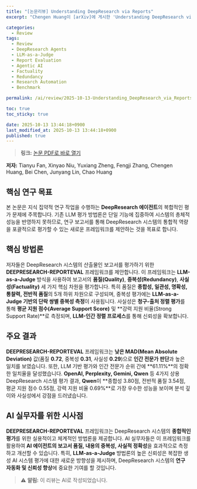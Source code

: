 ```yaml
---
title: "[논문리뷰] Understanding DeepResearch via Reports"
excerpt: "Chengen Huang이 [arXiv]에 게시한 'Understanding DeepResearch via Reports' 논문에 대한 자세한 리뷰입니다."

categories:
  - Review
tags:
  - Review
  - DeepResearch Agents
  - LLM-as-a-Judge
  - Report Evaluation
  - Agentic AI
  - Factuality
  - Redundancy
  - Research Automation
  - Benchmark

permalink: /ai/review/2025-10-13-Understanding_DeepResearch_via_Reports/

toc: true
toc_sticky: true

date: 2025-10-13 13:44:18+0900
last_modified_at: 2025-10-13 13:44:18+0900
published: true
---
```

> **링크:** [논문 PDF로 바로 열기](https://arxiv.org/abs/2510.07861)

**저자:** Tianyu Fan, Xinyao Niu, Yuxiang Zheng, Fengji Zhang, Chengen Huang, Bei Chen, Junyang Lin, Chao Huang



## 핵심 연구 목표
본 논문은 지식 집약적 연구 작업을 수행하는 **DeepResearch 에이전트**의 복합적인 평가 문제에 주목합니다. 기존 LLM 평가 방법론은 단일 기능에 집중하여 시스템의 총체적 성능을 반영하지 못하므로, 연구 보고서를 통해 DeepResearch 시스템의 통합적 역량을 포괄적으로 평가할 수 있는 새로운 프레임워크를 제안하는 것을 목표로 합니다.

## 핵심 방법론
저자들은 DeepResearch 시스템의 산출물인 보고서를 평가하기 위한 **DEEPRESEARCH-REPORTEVAL** 프레임워크를 제안합니다. 이 프레임워크는 **LLM-as-a-Judge** 방식을 사용하여 보고서의 **품질(Quality)**, **중복성(Redundancy)**, **사실성(Factuality)** 세 가지 핵심 차원을 평가합니다. 특히 품질은 **종합성, 일관성, 명확성, 통찰력, 전반적 품질**의 5개 하위 차원으로 구성되며, 중복성 평가에는 **LLM-as-a-Judge 기반의 단락 쌍별 중복성 측정**이 사용됩니다. 사실성은 **청구-출처 정렬 평가**를 통해 **평균 지원 점수(Average Support Score)** 및 **강력 지원 비율(Strong Support Rate)**로 측정되며, **LLM-인간 정렬 프로세스**를 통해 신뢰성을 확보합니다.

## 주요 결과
**DEEPRESEARCH-REPORTEVAL** 프레임워크는 **낮은 MAD(Mean Absolute Deviation)** 값(품질 **0.72**, 중복성 **0.31**, 사실성 **0.29**)으로 **인간 전문가 판단**과 높은 일치를 보였습니다. 또한, LLM 기반 평가와 인간 전문가 순위 간에 **61.11%**의 정확한 일치율을 달성했습니다. **OpenAI, Perplexity, Gemini, Qwen** 등 4가지 상용 DeepResearch 시스템 평가 결과, **Qwen**이 **종합성 3.80점, 전반적 품질 3.54점, 평균 지원 점수 0.55점, 강력 지원 비율 0.69%**로 가장 우수한 성능을 보이며 분석 깊이와 사실성에서 강점을 드러냈습니다.

## AI 실무자를 위한 시사점
**DEEPRESEARCH-REPORTEVAL** 프레임워크는 DeepResearch 시스템의 **종합적인 평가**를 위한 실용적이고 체계적인 방법론을 제공합니다. AI 실무자들은 이 프레임워크를 활용하여 **AI 에이전트의 보고서 품질, 내용의 중복성, 사실적 정확성**을 효과적으로 측정하고 개선할 수 있습니다. 특히, **LLM-as-a-Judge** 방법론의 높은 신뢰성은 복잡한 생성 AI 시스템 평가에 대한 새로운 방향성을 제시하며, DeepResearch 시스템의 **연구 자동화 및 신뢰성 향상**에 중요한 기여를 할 것입니다.

> ⚠️ **알림:** 이 리뷰는 AI로 작성되었습니다.